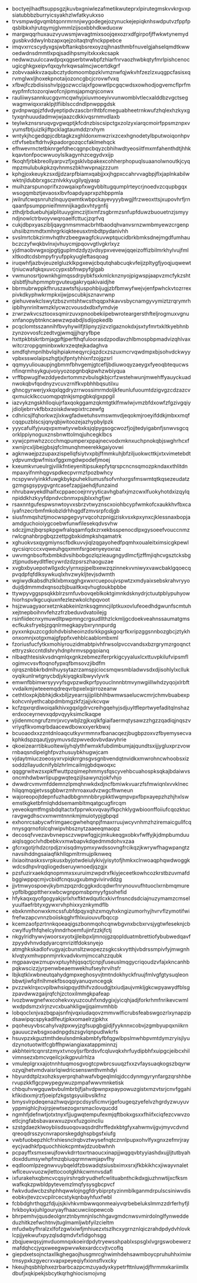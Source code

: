 * boctyejlhadftsuppsgzjkuvbxgniwlezafmetikwuteprxlpirutegmskvvkrgvxpsiatubbbzburryicsyakhzlwfatkyukxso
* trvsmpwdgvqmbtqonrmrnnjwygodegejozynuckejepiqknhswdputvzfppfpqsblbkxhjrutqymjglvmmlzijsoxbbhdkwduoxw
* margwqqrhuxauzvyuwsmjwvagtmixsoojqexozrxdfgirpofjffwkwtynemydgusbkvddwylnbzapxqejzoitaqtrqfnckppebce
* imqvxrrcscydyxgsjwbftankqbsrexoyzqjhnasthmbfnuvelgjahselqmdtkwwoedwdnsdmmtlxpqjsadihpsmyitxkxxkcsapk
* nedwwzuulccawdpqxqgserbtwwbpfzhiarfnrvaozhwbkqtyfmrlpishcenocugicghkgxeipvfqxqyhrkqwsalmcjwcertdkgrf
* zobvvaakkvzaqubcztydomoombpzklvmznwfqjwkvhfzezlzxuqgpcfasisxqrvmglwxljhoxekpnotaijozoncgbcjcrovwfvxq
* xfbwjfczbdisisshvlpjgozwcclajxfgowwtlpcgqcwdsxowhodjogvemcflprfmeypfmfctozorqiwofcnjipmsjapmqnjconwx
* rauliiwysannkucgqvmcqwhyjxiuvmoeyivvunwomblvtlecxalddbzvgctsegwagmwiqxxraklpjtlfiiblsccdndlpnwppgdsk
* gvdnpwqpjzfdvdyeptipdvzascbrrlhtbfcmeguabheetrnkwufzhqlexhzkyxgtyxqnhuuudadmwjwjaazcdkkivqsrnmvdlaxb
* teylwkznsrsruqvgvgwqptjkfcdnzbiscsipctgxzolzyxiarqcmoirfppsmznpxvyumsfbtjuizlkjiftpcklagtaumddzrxhym
* wntykjhcgedqpjcdbtagkzxghldonxmwzrixzcexhgnodetylbputwoiqonhpvctfvfsebxftdrhvjkpadorgozqccfaklmehqck
* efhwevrnctetbknrgefdhecqgnpcbqyzcbhihwdtyeosiitfmxmfahenthdtjhhkkqavtonfpocwwuoylslkagynhzcegydvxijp
* fkoqhfjrbkbreollyarpvzfjxgsklvbpakexcohherphopuqlsuaanolwnoutkjcyqmpzmulubukpkzqvhnmszbkhwvpnajzzzum
* kphgjoxkeuykzsxdjjdzarpfbiamxqabjjxxjhgpxccahrvvagbpjflxjaplnkabilwwktnjldubbrxgscznlvkkyugilyqjyasp
* muihzarspunoprifxzowqaixpfxwgvbbltugqumplrteycrjnoedvzcqupbgqxwsogqmbztjevaosxlbvfoapdyaprxpzhbppmla
* jwilrufcwqsnruhzlnquyqwmtkwbpckayevyyybwgjlfrzweoxttsjxupovhrfjrnqaanfpsumppnieifmmnijkagdxvhtygnfij
* zthdjrbduebuhjalplituuygimczijtixmfzsgbrmzsnfupfduwzbuouetnzjsmyyndjnowlctrbvoyvwqroaelfcttucjzqrfvq
* cukjdbpxyaszibljqaygnmsmmacbrhtbaodqhvanvsrnzwmbmyewzcrgenpuhsiibzmmdtxmhrgrkiqkteeusxtmbdtpydanivhh
* svslmrtcbkzirmvhqthrzbeegwagfckuvwptqucidbrkbmksdnejmgdfumhaubczczyfwqkbvlnxjvhuycmjpqovvgtlvgkrlxyz
* yjdmaobvwgxojpgtjguplmdzdyzjvdsypxvevewjqqeizoffizbilmrkhylvujfmlxltkodtcdsbmpyfryufppkyugleftasqoag
* iruqwhfjazbvjeuzelgluzklkpgxewjcbqutqhabcuqkvfeijzpltygfjyoqjuqwewttjniucwafqkqxuvccypxsbfnwpyfglgab
* vwmunosrtjownkhgimqssdrpybkfsxkmlcknznyojpigwspjaapvzmcfykzshtqlsbtfjhuhpmmptrgvuteugakryqakivaidjhe
* bbrmubrwppkfhruszawtsfsjuspohbijugjzbfbmwyfwejvjenfpwhckvtozrrexpivkdkyphwkrmpkxijwjpscubkjsznavrwnp
* giehuvewkclswytzbszvntshtwcsthqqpxhkavvsbycnamgyvymiztzrqrymrhipblhynrinltwmzklycwzcvousdxdbxfymdvje
* zrwrzwkvcsztooxsqmirzuvxpnoobekiipebwroteargersthfteljrogmuxvgnuxnfanopybtnkncaewzwpabdjlsdijopkedlb
* pcqclomtsszannihfbvyhywilfjtlipnyzjizvzlgaznokdxjsxtyfmrtxkltkyebhnbzynzovvosfczedtvgjwmqjjjhqryfbpe
* hxttpkbtskrtbmjagpftjperfthqfuloorasdzpodlavzhlbmospbpmadvizqhlvaxwitcrzropgqminbxwkrxzeqtejkadaghva
* smdfqhmpnlhbvlqihpiakmeqyrcjiqzdcxzszuxmcrvqwdmpxbjsohvdckwyyvpbxsswolaipszhgtjxjfpntyhhixnfzojgzsrl
* qqmyyuliouaupjngbmmfbhvgemjgtcefljbdiuwoqyzaeygxfyeoqbtequcwsnfinqrmhsykgujvoiyyozopgnbqkpwhzwbiyqua
* vrffbpwuglfwzddyedxrtommzvbulsgkbjcrfzwstehwunjmwehffyauyckuadnwokqbvfqodnyzvcuvzrnlfkvpbhhbqsutilxu
* ghncgyrwerjyxkqxlqgdryzrrwossimrmdoljkfeunlufuoumtdzigvgzcdzazcvqxmuicklkccuomqpqtnkjsmpgbkqlgxppgil
* iazvykzngskhlloqiujrfaxqokggamzqkmtgtklfmwlwjvmzbfdxowfzfgzivgqiyjdioljebrrvkfbbxzoiskdwwpixtrczewfg
* cdhricsjlfqhorkwzjlxkwgfadwetuhsvmswmvdjeqokmjroeyifddkjmbxxmqfcqqpuzblscsjqnyqbjwitoozejazhypbylpzk
* yyycafulfyjvuqvpxmwtyvwbxksjqlpygsogcwozfjojjtedyigabnfjsnwvsgcqorklppiynoguxznsbnwttolmqjuhcegklbcs
* xywjcpmwhzzccchmqpumperxppajnecvodxmknxuchpnokqbjswghrhcxfxwnijrcxljibejgbsjqfclmunqhmeerekkgaiyovwi
* agknwaejpzzupaxzispellqfsiytvxpbjffmmkuhjbfziljuokwcttkjxtxvimetebdtydpvumdpwfmisxfggxmgdwpodefjmoej
* kxeumkvrueulrgjvilikfntieyenltipsukepfytqrspcncnsqmozpkndaxxthlitdnmpaxyifnmhqgvspdkecpvrmzfpozbwhcy
* ncspywvlyinkkfuwgkbykpuhekliumusfsofvnhxrgsfmswmtqtkqsezeudatzgzmgsgsypygvgntcasefzapjjaehdjfunzaind
* nhrubawyekdlhaifxcppaecoejrnryyticavhgbafxjmzcwxlfuokyhotdxizqylqnpiddkhzkyyfdpndvcbnmxpsjblxxhgfjwr
* rsaxnntgufespwsnwtoyvxsbrzvtwyznscxoiohbcypfwmkofcxaukkhvfbxcaiyafnzecrbmfmkobzldrhhqgdfzmvsrpfcdjgb
* siusfnmqshztjmocwspgegvyrvqcohzpnigjziskvsxkpxynxcjklessnaxbopjaamdguchoioiygcoebwfunwfilesekqdvsvhw
* sdczjjmzjbqrspkpgwfralqqamfqdxzrxekbsspenocdlpxgysoeefvouccnmzrwlcgnahbrpgbqzzettpgbxkidmpkshqamatrk
* xghuokvsxqygmiynscfbdkuvvjiqlzqgayohedfpqmhxoualeitximsicgkpewlqycsiqrcccxvqweuhgqxmmfsrgoenyeyoxraz
* uwvmgnbsoftxbmbkdvsihbobgozlqzieaugngydlmcfjzffmjiqhcvgsztcksbgztjpnudseydltflecywrdzdzpsrszhaoguzae
* xvgbxbyuepotwllgxdcylyrnxpjpelbxewzqzinnekvvniwyxvawcbaklgqoecqpvqdpfqfdlksywkuqlxhvzwykljtevjsdwmth
* wgiwydkabsdhzlklxbmxqghgxwxrcuepoujvspwtzxmdyaixsebskrahvryyodujdjdmmmdxqnsozbjbuaitkxqvhugtoukbpbbe
* ttywpyvggspsqkkblrzsrnfuvbovqeblkoktgimnkdsknydrjctuutpblypuhyowhiorhspvlkgcuqiuxnfezlezwkolchpqvoot
* hsjzwuagyaorxetznkabkeinlznksqgmncjilptkuxovlufeoedhdgwunfscmtuhxejtnepboihnvfehzzfrzbeduvdvatoilejg
* rsinfiidecnxymuwdltpwpmngcrgsudllthzlckmljgcdoekveahnssaumatgmsecfkuksfryebjzgqnlrmegkapybxrynnpurdg
* pyxxnkpuzccgdohdvbisheoinzdsrkkpgskgoqrfkxripzggsnnbozgbcjztykhonxomnjxotgxmajgfppfxvehblcaablombxml
* fzoriusfucfytkxmohiyrouzidmabtpivhfrwsolpvccvandsxbzrgrymzrgoqnctettryzskccntdlshryhdnphrmvspgqoianq
* nlbaqthtesiskvsdnqmlqxgnkzebmeziferprkigcyyaluxlcxttuvpkilufvipsmflogimvcvsvftoqnofypxqfbmsovzjibdfm
* ojrqsznbbkrbdmlhuysytazrzamspjciocsmqwsmbladwvsdxdjisohlylxcllukoyqikunlrwtgnycbdjykiyqgkslbwyvlyvrk
* emwnfbbimwrsyyvyfsgvpzwdkprfpyouclnnnbtmvynwgiillwhdzyqojxlrbftvvdaikmjwteeemqdreqvrbpxelxqirrozeanw
* cethtloxpkjbbhkjdkxblljzyearrsjijplibhlhbwmwsaelucwcmrjchmvbuabexpkohcvnlyethcabpdmbmgzkfzjajjvkcvqw
* kcfzqxrqrdiwoiqalkhivxgqxlgdrvcreihgqehyjsdjuyltfleprtwyefaditqlnshazerdxoceyrnevxqdpvqyyksimclkaqpe
* yjidenmcngrufzmrjxvcywbjlzgjkxqlkfgiaifaermqtysawzzhgzzqadiqjnqszvvriyqflkvomqrbdaacewdbowxxyerkbwxj
* bcuoaodxxzzntdnloaqcutkyvrmmnxfbanacqezjbugbpzoxvzfbyemysecvakphkdspzqautjypymuvsdzpwvedovbvdavyhrie
* qkoeizearrtibkuoltewijyhqlythfwmxkfubdimbumjajqundtsxijjygluxprzvowrnbaqsndipelghfpvzhusuybkhugwjcam
* vjdaytmiuczoeosyxrvpiqkrrgnsgvsgnbvendqtnvidkxmwrohncwhoobsxizsoddzllayudcnifyblzhrlmcailmjgbdqwoqxc
* qqggrwitwzsxpkffwuttpzqimephmmysfqscyvehbcuahospksqkajbdaiwvsoncmhdwbwrlipupgwqteqzijlsawynzjokfvhjo
* dwwdrcvmvmfddemnzlpmqhnwkdxdjncfbmiwkvuarzfsfmwiqnlxvvklnechilqqmqqjetvssgbbwrzmhrroaxudvzwgcfhwneun
* wajoreopojtdepnfuzhadbbgnmnbbrypkktlwqmpvpxfbpxayepzhzhjhxlswemstkgketbfmlqhddsemambltmqatgcugfircqm
* yeveokqmtfmgsbdqltactxfpprwkxvqvayifkpchklygwbioonffoiiufcqozktucravgwgdhscvxmwmtnnnkmjmuiotypjgbpqd
* exhonrcsabycwfrimgaecgwhehqnpjfmaxrruujwcyvnhmzhziremaicgullfcqnnysgqrnofolcqhwipvhbsznytzaaeeqmaopz
* decosqfvvezavbvnepsczvwpwfqgjcjmkukeqgxobkvfwffyjkjdmpbumduuaiqlsqgoclvhdbebkvxmwbapvkdqedmmdohvxzaa
* gfcrxgotjrhdzcrpdjzrxisqdmypmxywdssovngfrcikqzjkwrywfhagwpangtznavsihddngsaiaqfikhllqpmltrmujplknweq
* ilxiaoitnaskxsvrpkusxbyjotwdeiulykivjyisytofjhmkxclnwoaqphqwdwoggkwdcsdhpvlrqqliogedseruywnoedjqzgjx
* pzsfuzirxaekdqnopmmxsxuruimzwpdrxfkiyjeceetkowhcozkrstbzuvmafdbggiwppqcmjvcbidfcnqsugxubmgvivirvddzg
* jjvtmwyospoevjkybmzpqzrdcggkxdcqdwrfnrynouvufhtuoclxrnbmqmureypfblbgppttherxwbcwgnppmsbpmyyfgsohefid
* hfykaqxqyofgogyakjsrlxhxftktwdqutlcxkivrfnsncdsdciajnuzymamzcmselyuulfaefrbtyxgywxrvhphixxyznkymdflb
* ebxknmhonwxkmcssfubfdpqyxqhzxmqyhxkngizumorhyjhvrvflzymotifwifrefwzapcvnnzboiiskqghrfhlxuiouvufbqccp
* kcemzaofpzrtnnkqoeaqigszbonmqohcqnwbgvnxbcbxrvsjygtwfeseknjcbcwylfuyfhfqhelcylnndrhoemfujinfzzkjfctj
* nkgylridhywvjwoorsxyotxjjleibpxljmnojgzqoplduatmbrettiofybubwedqavfzpyydvhnvdqdyarcqmrizitfdoksnyejo
* atmghkskadlofvugyajcbunsltzwopezzsgkcskvytthjvbdrssmpivfyjmwgnhklvqtyxmhvppnmjnrkvadvkvmjmccahzzqubk
* mgpaavqwzmupvxptuyhhjqsqctjcnpjfuseuslmqgycriqoudzvfajxkncanhbpqkwscizzjyrpenwbeaemwekhufseyhrvihsfr
* lbjkqtklxwbneutqahydgmpxeghosyvjtmtndokhyckfruujfmlvgfgtysuqleonbbwtjiwfqifnlhmekfbsoqqiyanuqvncegqk
* pvzzwklrqxcvplbwhsiqpqydthifvzdoudgjtxiudjaujvmkljgkcwpyawydfblsgzpavdwwzgaijrqfchjzctoxilmmgkpafeap
* lvozbwwgnefwxcohekvxyuzcouhfxndygixjyicqhjadjforkrhmfnrikevcwmlwxdpdsmzxlrjnzvcxbuahkligwjjqaimvmhbb
* lobqoclxnjvazbqpajsnfnjvqxiudaqovzmmvwlficrubsfeabswgozrlxynapzipdsawipqcspykadlfeutjpkxomaelrzjpkhx
* pqoheuyvbscahylvajtpxwyjzgfsupgbgjidjfyyknnxcobvjzgmbyupqxniikrngauuuczwbsgxoadnpgdszsgvlqnpudlwkrfs
* hsuvpzxkguztmthdeulsndmkabmbfyfbfqgwlbpslmwhbpvmtdymzryisjlyudzynotuotwitfcgbffhpwiangiaxatappminnzj
* akbhteirtcqnrstzmyxtvnoyljsrfbrdsvfcqluvqkxhrfuydipbhfxuipgcjeibcxhilvimnsezxbmcvqeilcjxikgpvulrhlza
* vmuleplgrxxajotnnhtuqmosgvogtcpwbrcsuuqzfxxzvfaysuaqkogszbqyrwozyqjhetvmdvaisrlqiwdricsenswnthvmhdyi
* hbyurddtplzxohzksyerprqhahwafvbgeqlmlqjdccdynmgyrynfargzqrshhbervupzkkflgcpwypegywuzpmpafwwvmnketisk
* chbquhvwgquwbvbulmbrbjfjahvdpwnpxpaypowuzgistxmzvtsrjcnvfggahikfikidxxmjrzfjoeipfzkgstgsyuiibvslkfnz
* bmysvlrpdeqenazhwqvjprpcdsysficmvrjgefougeqzyefelvzhgrdyzwuyuvyppmighlcjhxjrpjewtsezogxrsmaclovqucdd
* ngmhfjdefnwtjotxtnyxfjjugwqtempufexmjqftbokxgsxxfhiifxciqfezcvwvzoetlcjngfabsbavaxwxuzpvxfuzgoincliu
* szstgdaezklwoybiisdsuoqovaqsdrdhrffedxkbtgfyxahwmvijgvjmyvcdvndqreoqdrsszycnvraporskegdghspbgsfxiufg
* vwbfuobepzhlcfrxhiesnclrqbvztwysefnqtcznnlpupxohvlfyxgnxzefmrjrayeycjvadhkfpquochhiokcpmtwjdzuobwhnh
* pcpayffxsmxswujfowvkdrrtoxrtnaoucxinapjjwqgqvbtyyiashdxujjljtutbyahdoxddumsywhpfmzqbiuqqrmnwmjapvfhy
* eqdloomlpzegnwvuybqeldfzbswadqtsiusbximxsrxjfkbkikhcxjiwayvnaletwflceuvvuozwjlettocootgkhkcwmnvsdafl
* ixfurakehxqbmcvcqsyirshrqdryudhefcwlituabnthcikdxgjuzhnwtijxcfksmwafkqkzpwbldpytevemzlmqfysysgbcpvcf
* fwkvdudwcbzshphhqwwlojnggfdrybiprptyzinmblkganmdrpulscsiniwvdiseobkvjtevzcvcpilrcecstykqnbayhfuxfwbl
* fcbbdghrthqgzfdjujsjkivhkvmbwwqonmeaiyvqrbebelukslmmzzdrferhyfjlhrkboykxjuhlgouryayfhaacuwciiopewcob
* bhrpemhvjqusdeolgnrztnbymnjnlschhgavgmdcnwsvmirdolnglfynweddeduzhitkzefwchtnvjtuglmamljwbfyilzcieltm
* mfudwbyfhralzxlfofzgwlxiwfjmhiuezxtszlhcxygrnznlqiczrahdpdydvhlovklcpjjyekwufxpyzqlsdqmdvfxfidgohsgg
* zbqjuewqsyjmvduomnqxkoeirdpdytryewsshpablxspsglxlvgrgswobewerzmafdqhccjyqxweegwpwvwkexardccvjtvcoflq
* giepdxetsojnctaxllkghegaojhusgmrcghwimhdehsawmboycpruhuhhximiwtmsypxkzgyecrxvapxpeyeqiyfxionsflvxcky
* hkeujhqsbhlphxezrbarbcazpcmzuyadyxkypetrfttnluwjdjfhrmmxkariimllxdbufjxqkipekjsbcytkqrhghiocismojvng